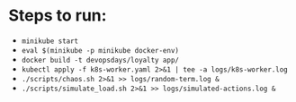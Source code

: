 # Steps to run:

* `minikube start`
* `eval $(minikube -p minikube docker-env)`
* `docker build -t devopsdays/loyalty app/`
* `kubectl apply -f k8s-worker.yaml 2>&1 | tee -a logs/k8s-worker.log`
* `./scripts/chaos.sh 2>&1 >> logs/random-term.log &`
* `./scripts/simulate_load.sh 2>&1 >> logs/simulated-actions.log &`
